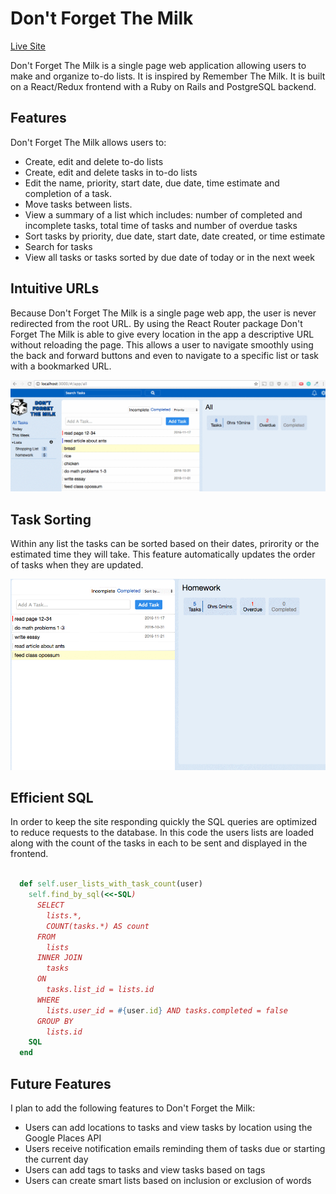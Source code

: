 # Don't Forget The Milk

[Live Site](http://dontforgetmilk.herokuapp.com)

Don't Forget The Milk is a single page web application allowing users to make and organize to-do lists. It is inspired by Remember The Milk. It is built on a React/Redux frontend with a Ruby on Rails and PostgreSQL backend.

## Features

 Don't Forget The Milk allows users to:

* Create, edit and delete to-do lists
* Create, edit and delete tasks in to-do lists
* Edit the name, priority, start date, due date, time estimate and completion of a task.
* Move tasks between lists.
* View a summary of a list which includes: number of completed and incomplete tasks, total time of tasks and number of overdue tasks
* Sort tasks by priority, due date, start date, date created, or time estimate
* Search for tasks
* View all tasks or tasks sorted by due date of today or in the next week

## Intuitive URLs

Because Don't Forget The Milk is a single page web app, the user is never redirected from the root URL. By using the React Router package Don't Forget The Milk is able to give every location in the app a descriptive URL without reloading the page. This allows a user to navigate smoothly using the back and forward buttons and even to navigate to a specific list or task with a bookmarked URL.

![alt-tag](docs/screenshots/url-navigation.gif)

## Task Sorting

Within any list the tasks can be sorted based on their dates, prirority or the estimated time they will take. This feature automatically updates the order of tasks when they are updated. 

![alt-tag](docs/screenshots/task-sorting.gif)


## Efficient SQL

In order to keep the site responding quickly the SQL queries are optimized to reduce requests to the database. In this code the users lists are loaded along with the count of the tasks in each to be sent and displayed in the frontend.

```ruby

  def self.user_lists_with_task_count(user)
    self.find_by_sql(<<-SQL)
      SELECT 
        lists.*, 
        COUNT(tasks.*) AS count 
      FROM
        lists
      INNER JOIN 
        tasks
      ON 
        tasks.list_id = lists.id 
      WHERE 
        lists.user_id = #{user.id} AND tasks.completed = false
      GROUP BY 
        lists.id
    SQL
  end
  ```

## Future Features

I plan to add the following features to Don't Forget the Milk:

* Users can add locations to tasks and view tasks by location using the Google Places API
* Users receive notification emails reminding them of tasks due or starting the current day
* Users can add tags to tasks and view tasks based on tags
* Users can create smart lists based on inclusion or exclusion of words